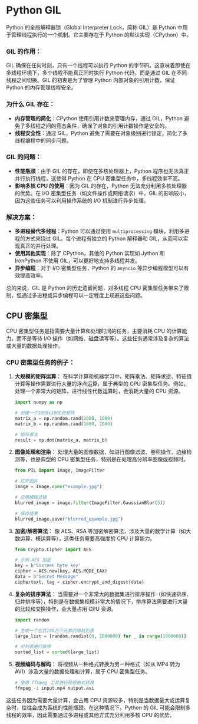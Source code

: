 # Python GIL

Python 的全局解释器锁（Global Interpreter Lock，简称 GIL）是 Python 中用于管理线程执行的一个机制。它主要存在于 Python 的默认实现（CPython）中。

### GIL 的作用：
GIL 确保在任何时刻，只有一个线程可以执行 Python 的字节码。这意味着即使在多线程环境下，多个线程不能真正同时执行 Python 代码，而是通过 GIL 在不同线程之间切换。GIL 的初衷是为了管理 Python 内部对象的引用计数，保证 Python 的内存管理线程安全。

### 为什么 GIL 存在：
- **内存管理的简化**：CPython 使用引用计数来管理内存，通过 GIL，Python 避免了多线程之间的竞态条件，确保了对象的引用计数操作是安全的。
- **线程安全性**：通过 GIL，Python 避免了需要在对象级别进行锁定，简化了多线程编程中的同步问题。

### GIL 的问题：
- **性能瓶颈**：由于 GIL 的存在，即使在多核处理器上，Python 程序也无法真正并行执行线程，这使得 Python 在 CPU 密集型任务中，多线程效率不高。
- **影响多核 CPU 的使用**：因为 GIL 的存在，Python 无法充分利用多核处理器的优势。在 I/O 密集型任务（如文件操作或网络请求）中，GIL 的影响较小，因为这些任务可以利用操作系统的 I/O 机制进行异步处理。

### 解决方案：
- **多进程替代多线程**：Python 可以通过使用 `multiprocessing` 模块，利用多进程的方式来绕过 GIL。每个进程有独立的 Python 解释器和 GIL，从而可以实现真正的并行处理。
- **使用其他实现**：除了 CPython，其他的 Python 实现如 Jython 和 IronPython 不使用 GIL，可以更好地支持多线程并发。
- **异步编程**：对于 I/O 密集型任务，Python 的 `asyncio` 等异步编程模型可以有效提高效率。

总的来说，GIL 是 Python 的历史遗留问题，对多线程 CPU 密集型任务带来了限制，但通过多进程或异步编程可以一定程度上规避这些问题。

## CPU 密集型

CPU 密集型任务是指需要大量计算和处理时间的任务，主要消耗 CPU 的计算能力，而不是等待 I/O 操作（如网络、磁盘读写等）。这些任务通常涉及复杂的算法或大量的数据处理操作。

### CPU 密集型任务的例子：

1. **大规模的矩阵运算**：
   在科学计算和机器学习中，矩阵乘法、矩阵求逆、特征值计算等操作需要进行大量的浮点运算，属于典型的 CPU 密集型任务。例如，处理一个非常大的矩阵，进行线性代数运算时，会消耗大量的 CPU 资源。

   ```python
   import numpy as np
   
   # 创建一个1000x1000的矩阵
   matrix_a = np.random.rand(1000, 1000)
   matrix_b = np.random.rand(1000, 1000)
   
   # 矩阵乘法
   result = np.dot(matrix_a, matrix_b)
   ```

2. **图像处理和渲染**：
   处理大量的图像数据，如进行图像滤波、卷积操作、边缘检测等，也是典型的 CPU 密集型任务，特别是在处理高分辨率图像或视频时。

   ```python
   from PIL import Image, ImageFilter
   
   # 打开图片
   image = Image.open("example.jpg")
   
   # 应用模糊滤镜
   blurred_image = image.filter(ImageFilter.GaussianBlur(5))
   
   # 保存结果
   blurred_image.save("blurred_example.jpg")
   ```

3. **加密/解密算法**：
   像 AES、RSA 等加密解密算法，涉及大量的数学计算（如大数运算、模运算等），这类任务需要高强度的 CPU 计算能力。

   ```python
   from Crypto.Cipher import AES
   
   # 示例 AES 加密
   key = b'Sixteen byte key'
   cipher = AES.new(key, AES.MODE_EAX)
   data = b"Secret Message"
   ciphertext, tag = cipher.encrypt_and_digest(data)
   ```

4. **复杂的排序算法**：
   当需要对一个非常大的数据集进行排序操作（如快速排序、归并排序等），特别是在数据集规模非常大的情况下，排序算法需要进行大量的比较和交换操作，会大量占用 CPU 资源。

   ```python
   import random
   
   # 生成一个包含100万个元素的随机列表
   large_list = [random.randint(0, 1000000) for _ in range(1000000)]
   
   # 对列表进行排序
   sorted_list = sorted(large_list)
   ```

5. **视频编码与解码**：
   将视频从一种格式转换为另一种格式（如从 MP4 转为 AVI）涉及大量的数据处理和计算，属于 CPU 密集型任务。

   ```bash
   # 使用 ffmpeg 工具进行视频格式转换
   ffmpeg -i input.mp4 output.avi
   ```

这些任务因为需要大量计算，会占用 CPU 资源较多，特别是当数据量大或运算复杂时，往往会成为系统的性能瓶颈。在这种情况下，Python 的 GIL 可能会限制多线程的效率，因此需要通过多进程或其他方式充分利用多核 CPU 的优势。